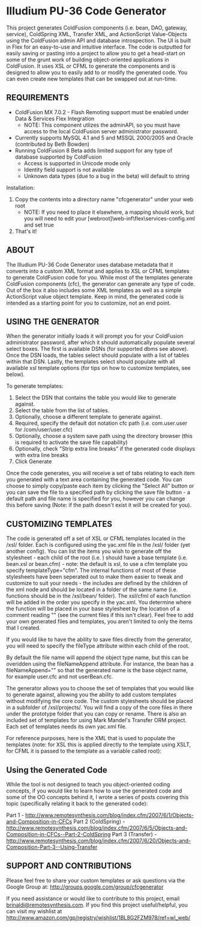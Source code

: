 #  Illudium PU-36 Code Generator
This project generates ColdFusion components (i.e. bean, DAO, gateway, service), ColdSpring XML, Transfer XML, and ActionScript Value-Objects using the ColdFusion admin API and database introspection. The UI is built in Flex for an easy-to-use and intuitive interface. The code is outputted for easily saving or pasting into a project to allow you to get a head-start on some of the grunt work of building object-oriented applications in ColdFusion. It uses XSL or CFML to generate the components and is designed to allow you to easily add to or modify the generated code. You can even create new templates that can be swapped out at run-time.

REQUIREMENTS
----------------------------------------------------------
* ColdFusion MX 7.0.2 - Flash Remoting support must be enabled under Data & Services Flex Integration
	- NOTE: This component utlizes the adminAPI, so you must have access to the
		local ColdFusion server administrator password.
* Currently supports MySQL 4.1 and 5 and MSSQL 2000/2005 and Oracle (contributed by Beth Bowden)
* Running ColdFusion 8 Beta adds limited support for any type of database supported by ColdFusion
	- Access is supported in Unicode mode only
	- Identity field support is not available
	- Unknown data types (due to a bug in the beta) will default to string

Installation:
1) Copy the contents into a directory name "cfcgenerator" under your web root
	- NOTE:	If you need to place it elsewhere, a mapping should work, 
		but you will need to edit your [webroot]\web-inf\flex\services-config.xml
		and set <use-mappings>true</use-mappings>
3) That's it!

ABOUT
----------------------------------------------------------
The Illudium PU-36 Code Generator uses database metadata that it converts into a custom XML format and applies to XSL  or CFML templates to generate ColdFusion code for you. While most of the templates generate ColdFusion components (cfc), the generator can generate any type of code. Out of the box it also includes some XML templates as well as a simple ActionScript value object template. Keep in mind, the generated code is intended as a starting point for you to customize, not an end point.

USING THE GENERATOR
----------------------------------------------------------
When the generator initially loads it will prompt you for your ColdFusion administrator password, after which it should automatically populate several select boxes. The first is available DSNs (for supported dbms see above). Once the DSN loads, the tables select should populate with a list of tables within that DSN. Lastly, the templates select should populate with all available xsl template options (for tips on how to customize templates, see below).

To generate templates:

1) Select the DSN that contains the table you would like to generate against.
2) Select the table from the list of tables.
3) Optionally, choose a different template to generate against.
4) Required, specify the default dot notation cfc path (i.e. com.user.user for /com/user/user.cfc)
5) Optionally, choose a system save path using the directory browser (this is required to activate the save file capability)
6) Optionally, check "Strip extra line breaks" if the generated code displays with extra line breaks
7) Click Generate

Once the code generates, you will receive a set of tabs relating to each item you generated with a text area containing the generated code. You can choose to simply copy/paste each item by clicking the "Select All" button or you can save the file to a specified path by clicking the save file button - a default path and file name is specified for you, however you can change this before saving (Note: if the path doesn't exist it will be created for you).

CUSTOMIZING TEMPLATES
----------------------------------------------------------
The code is generated off a set of XSL or CFML templates located in the /xsl/ folder. Each is configured using the yac.xml file in the /xsl/ folder (yet another config). You can list the items you wish to generate off the stylesheet - each child of the root (i.e. <bean>) should have a base template (i.e. bean.xsl or bean.cfm) - note: the default is xsl, to use a cfm template you specify  templateType="cfm". The internal functions of most of these stylesheets have been seperated out to make them easier to tweak and customize to suit your needs - the includes are defined by the <include> children of the xml node and should be located in a folder of the same name (i.e. <bean> functions should be in the /xsl/bean/ folder). The xsl/cfml of each function will be added in the order you specify in the yac.xml. You determine where the function will be placed in your base stylesheet by the location of a comment reading "<!-- custom code -->" (see the current files if this isn't clear). Feel free to add your own generated files and templates, you aren't limited to only the items that I created.

If you would like to have the ability to save files directly from the generator, you will need to specify the fileType attribute within each child of the root.

By default the file name will append the object type name, but this can be overidden using the fileNameAppend attribute. For instance, the bean has a fileNameAppend="" so that the generated name is the base object name, for example user.cfc and not userBean.cfc.

The generator allows you to choose the set of templates that you would like to generate against, allowing you the ability to add custom templates without modifying the core code. The custom stylesheets should be placed in a subfolder of /xsl/projects/. You will find a copy of the core files in there under the prototype folder that you can copy or rename. There is also an included set of templates for using Mark Mandel's Transfer ORM project. Each set of templates needs its own yac.xml file.

For reference purposes, here is the XML that is used to populate the templates (note: for XSL this is applied directly to the template using XSLT, for CFML it is passed to the template as a variable called root):

<root>
	<bean name="component_name" path="dot.notation.component.path">
		<dbtable name="table_name" type="dsn_type">
			<column name=column_name"
				type="data_type"
				cfSqlType="cfsql_data_type"
				required="yes|no"
				length="int"
				primaryKey="yes|no"
				identity="true|false" />
		</dbtable>
	</bean>
</root>

Using the Generated Code
----------------------------------------------------------
While the tool is not designed to teach you object-oriented coding concepts, if you would like to learn how to use the generated code and some of the OO concepts behind it, I wrote a series of posts covering this topic (specifically relating it back to the generated code):

Part 1 - http://www.remotesynthesis.com/blog/index.cfm/2007/6/1/Objects-and-Composition-in-CFCs
Part 2 (ColdSpring) - http://www.remotesynthesis.com/blog/index.cfm/2007/6/5/Objects-and-Composition-in-CFCs--Part-2-ColdSpring
Part 3 (Transfer) - http://www.remotesynthesis.com/blog/index.cfm/2007/6/20/Objects-and-Composition-Part-3--Using-Transfer

SUPPORT AND CONTRIBUTIONS
----------------------------------------------------------
Please feel free to share your custom templates or ask questions via the Google Group at: http://groups.google.com/group/cfcgenerator

If you need assistance or would like to contribute to this project, email brinaldi@remotesynthesis.com. If you find this project useful/helpful, you can visit my wishlist at http://www.amazon.com/gp/registry/wishlist/1BL8G2FZM978/ref=wl_web/
